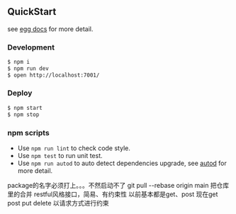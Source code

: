 # 



## QuickStart

<!-- add docs here for user -->

see [egg docs][egg] for more detail.

### Development

```bash
$ npm i
$ npm run dev
$ open http://localhost:7001/
```

### Deploy

```bash
$ npm start
$ npm stop
```

### npm scripts

- Use `npm run lint` to check code style.
- Use `npm test` to run unit test.
- Use `npm run autod` to auto detect dependencies upgrade, see [autod](https://www.npmjs.com/package/autod) for more detail.


[egg]: https://eggjs.org



package的名字必须打上。。。不然启动不了
git pull --rebase origin main 把仓库里的合并
restful风格接口，简易、有约束性
以前基本都是get、post
现在get post put delete 以请求方式进行约束 
